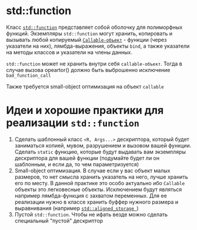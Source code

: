 # std::function
Класс [`std::function`](https://en.cppreference.com/w/cpp/utility/functional/function) представляет собой оболочку для полиморфных функций. Экземпляры `std::function` могут хранить, копировать и вызывать любой копируемый [`Callable-объект`](https://en.cppreference.com/w/cpp/named_req/Callable) - функции (через указатели на них), лямбда-выражения, объекты `bind`, а также указатели на методы классов и указатели на члены данных.

`std::function` может не хранить внутри себя `callable-объект`. Тогда в случае вызова opeartor() должно быть выброшенно исключение `bad_function_call`

Также требуется small-object оптимизация на объект `callable`

# Идеи и хорошие практики для реализации `std::function`
1. Сделать шаблонный класс `<R, Args...>` дескриптора, который будет заниматься копией, мувом, разрушением и вызовом вашей функции. Сделать `static` функцию, которые будут выдавать вам экземпляры дескриптора для вашей функции (подумайте будет ли он шаблонным, и если да, то чем параметризуется)
2. Small-object оптимизация. В случае если у вас объект малых размеров, то нет смысла хранить указатель на него, лучше хранить его по месту. В данной практике это особо актуально ибо `Callable` объекты это легковесные объекты. Исключением будут являться например лямбда-функция с захватом переменных. Для ее реализации нужно в классе хранить буффер нужного размера и выравнивания (например [`std::aligned_storage
   `](https://en.cppreference.com/w/cpp/types/aligned_storage))
3. Пустой `std::function`. Чтобы не ифать везде можно сделать специальный "пустой" дескриптор

